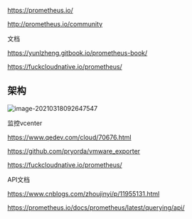https://prometheus.io/

 http://prometheus.io/community

文档

https://yunlzheng.gitbook.io/prometheus-book/

https://fuckcloudnative.io/prometheus/

## 架构

![image-20210318092647547](https://i.loli.net/2021/03/18/SHwmqkL9oGc6K5C.png)

监控vcenter

https://www.qedev.com/cloud/70676.html

https://github.com/pryorda/vmware_exporter

https://fuckcloudnative.io/prometheus/

API文档

https://www.cnblogs.com/zhoujinyi/p/11955131.html

https://prometheus.io/docs/prometheus/latest/querying/api/